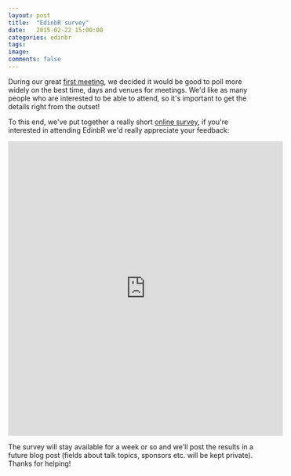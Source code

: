 ```yaml
---
layout: post
title:  "EdinbR survey"
date:   2015-02-22 15:00:00
categories: edinbr
tags:
image:
comments: false
---
```


During our great [first meeting](http://edinbr.org/edinbr/2015/01/30/our-first-meeting.html), we decided it would be good to poll more widely on the best time, days and venues for meetings. We'd like as many people who are interested to be able to attend, so it's important to get the details right from the outset!

To this end, we've put together a really short [online survey](http://goo.gl/forms/bQvmEj8zYZ), if you're interested in attending EdinbR we'd really appreciate your feedback:

<iframe src="https://docs.google.com/forms/d/1Mz9qGkaOoWvTu-OG7ApurN1fX6ZyLU-41uIBmBi68bA/viewform?embedded=true" width="560" height="600" frameborder="0" marginheight="0" marginwidth="0">Loading...</iframe>

<br />

The survey will stay available for a week or so and we'll post the results in a future blog post (fields about talk topics, sponsors etc. will be kept private). Thanks for helping!

